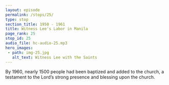 ```yaml
---
layout: episode
permalink: /stops/25/
type: stop
section_title: 1950 - 1961
title: Witness Lee's Labor in Manila
page_rank: 25
stop_id: 25
audio_file: hc-audio-25.mp3
hero_images:
 - path: img-25.jpg
   alt_text: Witness Lee with the Saints
---
```


By 1960, nearly 1500 people had been baptized and added to the church, 
a testament to the Lord’s strong presence and blessing upon the church.

<!---
1960年約有一千五百位受浸和加入召會，這是主剛強同在和祝福召會的見證。
-->

<!--- TRANSCRIPT
By 1960, in just a span of 10 years, nearly 1500 people had been baptized and added to the church. This remarkable growth was truly a testament to the Lord’s strong presence and blessing upon the church.
-->